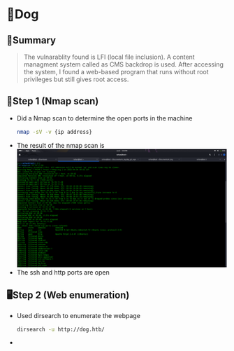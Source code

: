 # 🐶Dog

## 🧠Summary
> The vulnarablity found is LFI (local file inclusion).
> A content managment system called as CMS backdrop is used.
> After accessing the system, I found a web-based program that runs without root privileges but still gives root access.

## 🔎Step 1 (Nmap scan)
- Did a Nmap scan to determine the open ports in the machine
  ```bash
  nmap -sV -v {ip address}
  ```
- The result of the nmap scan is  ![](./photo/nmap_scan.png)
- The ssh and http ports are open

## 🖥️Step 2 (Web enumeration)
- Used dirsearch to enumerate the webpage
  ```bash
  dirsearch -u http://dog.htb/
  ```
- 
